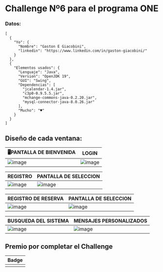 # Challenge Nº6 para el programa ONE 
### Datos:
```
[
  {
    "Yo": {
      "Nombre": "Gaston E Giacobini",
      "linkedin": "https://www.linkedin.com/in/gaston-giacobini/"
    }
  },
  {
    "Elementos usados": {
      "Lenguaje": "Java",
      "Version": "OpenJDK 19",
      "GUI": "Swing",
      "Dependencias": [
        "jcalendar-1.4.jar",
        "c3p0-0.9.5.5.jar",
        "mchange-commons-java-0.2.20.jar",
        "mysql-connector-java-8.0.26.jar"
      ],
      "Mucho": "♥"
    }
  }
]
```


## Diseño de cada ventana:

| 🖥PANTALLA DE BIENVENIDA | LOGIN |
| ----------- | ----------- | 
|![image](https://user-images.githubusercontent.com/77559010/217989465-a9b07471-0531-477b-971f-c726f445a3e6.png)|![image](https://user-images.githubusercontent.com/77559010/217989502-dd6c3453-c4dd-4ead-bb2f-a99a787fa2cd.png)|

| REGISTRO | PANTALLA DE SELECCION |
| ----------- | ----------- | 
|![image](https://user-images.githubusercontent.com/77559010/217989573-838a5177-1486-48e0-9c52-701b073b2a21.png)|![image](https://user-images.githubusercontent.com/77559010/217989848-18c0b625-ef1b-4354-95aa-32a15b6359c9.png)|

| REGISTRO DE RESERVA | PANTALLA DE SELECCION |
| ----------- | ----------- | 
|![image](https://user-images.githubusercontent.com/77559010/217989950-61ad0e57-bc9c-46b3-9946-5aa4d9612c80.png)|![image](https://user-images.githubusercontent.com/77559010/217990054-6ccb4051-07ac-4ed2-884c-9501a83caa27.png)|

| BUSQUEDA DEL SISTEMA | MENSAJES PERSONALIZADOS |
| ----------- | ----------- | 
|![image](https://user-images.githubusercontent.com/77559010/217990170-0c26e5a6-db4b-4f62-afeb-ad2858b5a02b.png)|![image](https://user-images.githubusercontent.com/77559010/217990276-74e2b508-668e-4508-bdd2-caa72340e03f.png)|


## Premio por completar el Challenge 

| Badge |
| ----------- |
| |
